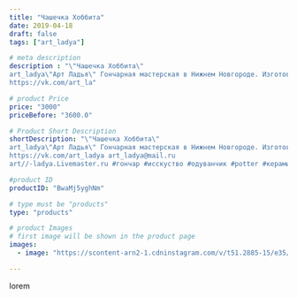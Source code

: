```yaml
---
title: "Чашечка Хоббита"
date: 2019-04-18
draft: false
tags: ["art_ladya"]

# meta description
description : "\"Чашечка Хоббита\" 
art_ladya\"Арт Ладья\" Гончарная мастерская в Нижнем Новгороде. Изготовление керамики и мастер//-классы по обучению. 
https://vk.com/art_la"

# product Price
price: "3000"
priceBefore: "3600.0"

# Product Short Description
shortDescription: "\"Чашечка Хоббита\" 
art_ladya\"Арт Ладья\" Гончарная мастерская в Нижнем Новгороде. Изготовление керамики и мастер//-классы по обучению. 
https://vk.com/art_ladya art_ladya@mail.ru 
art//-ladya.Livemaster.ru #гончар #исскуство #одуванчик #potter #керамикадляинтерьера #керамикаручнаяработа #гончарнаямастерская #лягушка #handmade #посудаизглины #керамика #гончарнаяпосуда #эксклюзивнаякерамика #dishes #decor #ceramicar #хоббит #claygoods #tankard #earthenware #ceramic #design #кружка #чашечка #restaurant #ceramicart #ростительность #clay #лето #авторскаякерамика"

#product ID
productID: "BwaMj5yghNm"

# type must be "products"
type: "products"

# product Images
# first image will be shown in the product page
images:
  - image: "https://scontent-arn2-1.cdninstagram.com/v/t51.2885-15/e35/56508846_2193989794014343_5725967468348573095_n.jpg?tp=1&_nc_ht=scontent-arn2-1.cdninstagram.com&_nc_cat=107&_nc_ohc=oYgzukMAR-QAX_2J8tN&ccb=7-4&oh=50ec6109bca65ed462b299f7157bb2c5&oe=6084E4FE&_nc_sid=86f79a&ig_cache_key=MjAyNDk4NjIyNjI0Njk0NzY4Ng%3D%3D.2-ccb7-4"

---
```

lorem
